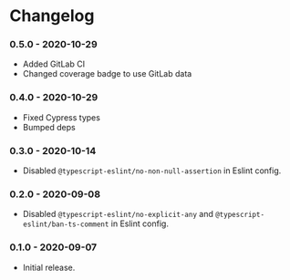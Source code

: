 # Changelog

### 0.5.0 - 2020-10-29

- Added GitLab CI
- Changed coverage badge to use GitLab data

### 0.4.0 - 2020-10-29

- Fixed Cypress types
- Bumped deps

### 0.3.0 - 2020-10-14

- Disabled `@typescript-eslint/no-non-null-assertion` in Eslint config.

### 0.2.0 - 2020-09-08

- Disabled `@typescript-eslint/no-explicit-any` and `@typescript-eslint/ban-ts-comment` in Eslint config.

### 0.1.0 - 2020-09-07

- Initial release.

